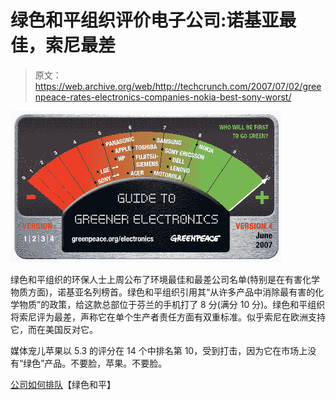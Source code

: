 # 绿色和平组织评价电子公司:诺基亚最佳，索尼最差

> 原文：<https://web.archive.org/web/http://techcrunch.com/2007/07/02/greenpeace-rates-electronics-companies-nokia-best-sony-worst/>

[![greenpeacejune07.jpg](img/7e7439caeabd16a9a43b258fe45009c6.png)](https://web.archive.org/web/20140308103816/http://tctechcrunch2011.files.wordpress.com/2007/07/greenpeacejune07.jpg "greenpeacejune07.jpg")

绿色和平组织的环保人士上周公布了环境最佳和最差公司名单(特别是在有害化学物质方面)，诺基亚名列榜首。绿色和平组织引用其“从许多产品中消除最有害的化学物质”的政策，给这款总部位于芬兰的手机打了 8 分(满分 10 分)。绿色和平组织将索尼评为最差，声称它在单个生产者责任方面有双重标准。似乎索尼在欧洲支持它，而在美国反对它。

媒体宠儿苹果以 5.3 的评分在 14 个中排名第 10，受到打击，因为它在市场上没有“绿色”产品。不要脸，苹果。不要脸。

[公司如何排队](https://web.archive.org/web/20140308103816/http://www.greenpeace.org/international/campaigns/toxics/electronics/how-the-companies-line-up)【绿色和平】